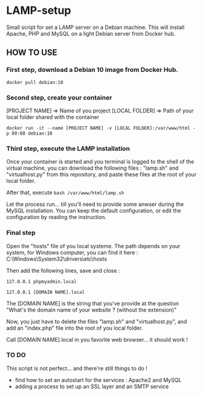 # LAMP-setup
Small script for set a LAMP server on a Debian machine. This will install Apache, PHP and MySQL on a light Debian server from Docker hub.

## HOW TO USE

### First step, download a Debian 10 image from Docker Hub.

`docker pull debian:10`

### Second step, create your container
[PROJECT NAME] => Name of you project
[LOCAL FOLDER] => Path of your local folder shared with the container

`docker run -it --name [PROJECT NAME] -v [LOCAL FOLDER]:/var/www/html -p 80:80 debian:10`

### Third step, execute the LAMP installation
Once your container is started and you terminal is logged to the shell of the virtual machine, you can
download the following files : "lamp.sh" and "virtualhost.py" from this repository, and paste these files at the root of your local folder.

After that, execute `bash /var/www/html/lamp.sh`

Let the process run... till you'll need to provide some anwser during the MySQL installation.
You can keep the default configuration, or edit the configuration by reading the instruction.

### Final step
Open the "hosts" file of you local systeme.
The path depends on your system, for Windows computer, you can find it here : C:\Windows\System32\drivers\etc\hosts

Then add the following lines, save and close :

`127.0.0.1 phpmyadmin.local`

`127.0.0.1 [DOMAIN NAME].local`

The [DOMAIN NAME] is the string that you've provide at the question "What's the domain name of your website ? (without the extension)"

Now, you just have to delete the files "lamp.sh" and "virtualhost.py", and add an "index.php" file into the root of you local folder.

Call [DOMAIN NAME].local in you favorite web browser... it should work !

### TO DO
This script is not perfect... and there're still things to do !
* find how to set an autostart for the services : Apache2 and MySQL
* adding a process to set up an SSL layer and an SMTP service

